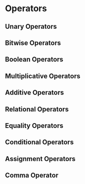 # Operators

## Unary Operators

## Bitwise Operators

## Boolean Operators

## Multiplicative Operators

## Additive Operators

## Relational Operators

## Equality Operators

## Conditional Operators

## Assignment Operators

## Comma Operator
